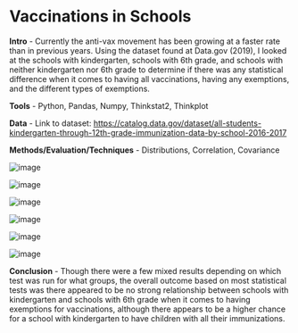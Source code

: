 # Vaccinations in Schools

**Intro** - Currently the anti-vax movement has been growing at a faster rate than in previous years. Using the dataset found at Data.gov (2019), I looked at the schools with kindergarten, schools with 6th grade, and schools with neither kindergarten nor 6th grade to determine if there was any statistical difference when it comes to having all vaccinations, having any exemptions, and the different types of exemptions.

**Tools** - Python, Pandas, Numpy, Thinkstat2, Thinkplot

**Data** - Link to dataset: https://catalog.data.gov/dataset/all-students-kindergarten-through-12th-grade-immunization-data-by-school-2016-2017

**Methods/Evaluation/Techniques** - Distributions, Correlation, Covariance

![image](https://user-images.githubusercontent.com/48418677/112565509-8f6ed580-8db3-11eb-9df4-ddbb39505e10.png)


![image](https://user-images.githubusercontent.com/48418677/120893885-79fffe00-c5e3-11eb-822c-1d13b9754b51.png)

![image](https://user-images.githubusercontent.com/48418677/120893912-9f8d0780-c5e3-11eb-8421-f689b86803f9.png)

![image](https://user-images.githubusercontent.com/48418677/120893799-18d82a80-c5e3-11eb-9ce0-3e1bb4dc3a40.png)

![image](https://user-images.githubusercontent.com/48418677/120893818-2d1c2780-c5e3-11eb-8200-01b366bebb1f.png)

![image](https://user-images.githubusercontent.com/48418677/120893864-5a68d580-c5e3-11eb-9069-c389635bea84.png)

**Conclusion** - Though there were a few mixed results depending on which test was run for what groups, the overall outcome based on most statistical tests was there appeared to be no strong relationship between schools with kindergarten and schools with 6th grade when it comes to having exemptions for vaccinations, although there appears to be a higher chance for a school with kindergarten to have children with all their immunizations. 

